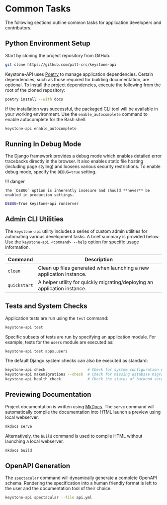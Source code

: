 # Common Tasks

The following sections outline common tasks for application developers and contributors.

## Python Environment Setup

Start by cloning the project repository from GitHub.

```bash
git clone https://github.com/pitt-crc/keystone-api
```

Keystone-API uses [Poetry](https://python-poetry.org/docs/) to manage application dependencies.
Certain dependencies, such as those required for building documentation, are optional.
To install the project dependencies, execute the following from the root of the cloned repository:

```bash
poetry install --with docs
```

If the installation was successful, the packaged CLI tool will be available in your working environment.
Use the `enable_autocomplete` command to enable autocomplete for the Bash shell.

```bash
keystone-api enable_autocomplete
```

## Running In Debug Mode

The Django framework provides a debug mode which enables detailed error tracebacks directly in the browser.
It also enables static file hosting (including page styling) and loosens various security restrictions.
To enable debug mode, specify the `DEBUG=true` setting.

!!! danger

    The `DEBUG` option is inherently insecure and should **never** be enabled in production settings.

```bash
DEBUG=True keystone-api runserver
```

## Admin CLI Utilities

The `keystone-api` utility includes a series of custom admin utilities for automating various development tasks.
A brief summary is provided below.
Use the `keystone-api <command> --help` option for specific usage information.

| Command                   | Description                                                                              |
|---------------------------|------------------------------------------------------------------------------------------|
| `clean`                   | Clean up files generated when launching a new application instance.                      |
| `quickstart`              | A helper utility for quickly migrating/deploying an application instance.                |

## Tests and System Checks

Application tests are run using the `test` command:

```bash
keystone-api test
```

Specific subsets of tests are run by specifying an application module.
For example, tests for the `users` module are executed as:

```bash
keystone-api test apps.users
```

The default Django system checks can also be executed as standard:

```bash
keystone-api check                   # Check for system configuration errors
keystone-api makemigrations --check  # Check for missing database migrations
keystone-api health_check            # Check the status of backend services
```

## Previewing Documentation

Project documentation is written using [MkDocs](https://www.mkdocs.org/).
The `serve` command will automatically compile the documentation into HTML launch a preview using local webserver.

```bash
mkdocs serve
```

Alternatively, the `build` command is used to compile HTML without launching a local webserver.

```bash
mkdocs build
```

## OpenAPI Generation

The `spectacular` command will dynamically generate a complete OpenAPI schema.
Rendering the specification into a human friendly format is left to the user and the documentation tool of their choice.  

```bash
keystone-api spectacular --file api.yml
```
